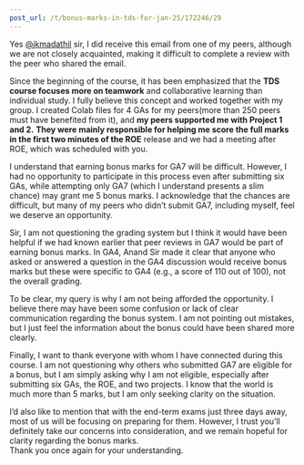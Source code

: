 ```yaml
---
post_url: /t/bonus-marks-in-tds-for-jan-25/172246/29
---
```

Yes [@jkmadathil](/u/jkmadathil) sir, I did receive this email from one of my peers, although we are not closely acquainted, making it difficult to complete a review with the peer who shared the email.

Since the beginning of the course, it has been emphasized that the **TDS course focuses more on teamwork** and collaborative learning than individual study. I fully believe this concept and worked together with my group. I created Colab files for 4 GAs for my peers(more than 250 peers must have benefited from it), and **my peers supported me with Project 1 and 2.** **They were mainly responsible for helping me score the full marks in the first two minutes of the ROE** release and we had a meeting after ROE, which was scheduled with you.

I understand that earning bonus marks for GA7 will be difficult. However, I had no opportunity to participate in this process even after submitting six GAs, while attempting only GA7 (which I understand presents a slim chance) may grant me 5 bonus marks. I acknowledge that the chances are difficult, but many of my peers who didn’t submit GA7, including myself, feel we deserve an opportunity.

Sir, I am not questioning the grading system but I think it would have been helpful if we had known earlier that peer reviews in GA7 would be part of earning bonus marks. In GA4, Anand Sir made it clear that anyone who asked or answered a question in the GA4 discussion would receive bonus marks but these were specific to GA4 (e.g., a score of 110 out of 100), not the overall grading.

To be clear, my query is why I am not being afforded the opportunity. I believe there may have been some confusion or lack of clear communication regarding the bonus system. I am not pointing out mistakes, but I just feel the information about the bonus could have been shared more clearly.

Finally, I want to thank everyone with whom I have connected during this course. I am not questioning why others who submitted GA7 are eligible for a bonus, but I am simply asking why I am not eligible, especially after submitting six GAs, the ROE, and two projects. I know that the world is much more than 5 marks, but I am only seeking clarity on the situation.

I’d also like to mention that with the end-term exams just three days away, most of us will be focusing on preparing for them. However, I trust you’ll definitely take our concerns into consideration, and we remain hopeful for clarity regarding the bonus marks.  
Thank you once again for your understanding.